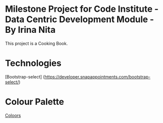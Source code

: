 # Milestone Project for Code Institute - Data Centric Development Module - By Irina Nita
This project is a Cooking Book. 

# Technologies
[Bootstrap-select] (https://developer.snapappointments.com/bootstrap-select/) 

# Colour Palette
[Coloors](https://coolors.co/efd6ac-d33f49-26100a-561D25-262730)
